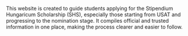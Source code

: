 This website is created to guide students applying for the Stipendium Hungaricum Scholarship (SHS), especially those starting from USAT and progressing to the nomination stage. It compiles official and trusted information in one place, making the process clearer and easier to follow.

